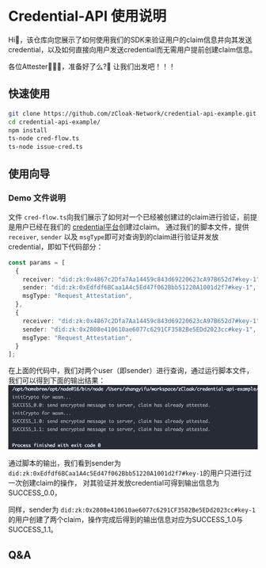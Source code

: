 # Credential-API 使用说明

Hi👋，该仓库向您展示了如何使用我们的SDK来验证用户的claim信息并向其发送credential，以及如何直接向用户发送credential而无需用户提前创建claim信息。

各位Attester🧑🏻‍⚖️，准备好了么?🚀 让我们出发吧！！！

## 快速使用

```bash
git clone https://github.com/zCloak-Network/credential-api-example.git
cd credential-api-example/
npm install
ts-node cred-flow.ts
ts-node issue-cred.ts
```

## 使用向导
### Demo 文件说明
文件 `cred-flow.ts`向我们展示了如何对一个已经被创建过的claim进行验证，前提是用户已经在我们的 [credential平台](https://cred.zkid.app)创建过claim。
通过我们的脚本文件，提供 `receiver`, `sender` 以及 `msgType`即可对查询到的claim进行验证并发放credential，即如下代码部分：
```typescript
const params = [
  {
    receiver: "did:zk:0x4867c2Dfa7Aa14459c843d69220623cA97B652d7#key-1",
    sender: "did:zk:0xEdfdf6BCaa1A4c5Ed47f062Bbb51220A1001d2f7#key-1",
    msgType: "Request_Attestation",
  },
  {
    receiver: "did:zk:0x4867c2Dfa7Aa14459c843d69220623cA97B652d7#key-1",
    sender: "did:zk:0x2808e410610ae6077c6291CF3582Be5EDd2023cc#key-1",
    msgType: "Request_Attestation",
  }
];
```
在上面的代码中，我们对两个user（即sender）进行查询，通过运行脚本文件，我们可以得到下面的输出结果：
![](./images/res-cred-flow.png)

通过脚本的输出，我们看到sender为 `did:zk:0xEdfdf6BCaa1A4c5Ed47f062Bbb51220A1001d2f7#key-1`的用户只进行过一次创建claim的操作，
对其验证并发放credential可得到输出信息为SUCCESS_0.0，

同样，sender为 `did:zk:0x2808e410610ae6077c6291CF3582Be5EDd2023cc#key-1`的用户创建了两个claim，操作完成后得到的输出信息对应为SUCCESS_1.0与SUCCESS_1.1。
## Q&A
